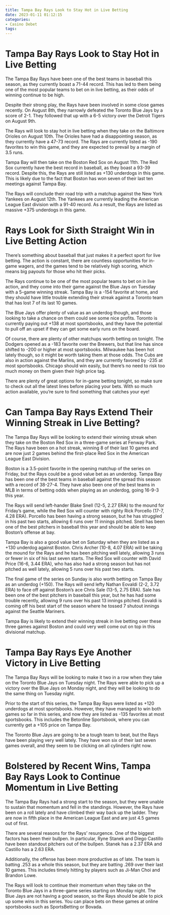 ```yaml
---
title: Tampa Bay Rays Look to Stay Hot in Live Betting
date: 2023-01-11 01:12:15
categories:
- Casino Debet
tags:
---
```



#  Tampa Bay Rays Look to Stay Hot in Live Betting

The Tampa Bay Rays have been one of the best teams in baseball this season, as they currently boast a 71-44 record. This has led to them being one of the most popular teams to bet on in live betting, as their odds of winning continue to be high.

Despite their strong play, the Rays have been involved in some close games recently. On August 8th, they narrowly defeated the Toronto Blue Jays by a score of 2-1. They followed that up with a 6-5 victory over the Detroit Tigers on August 9th.

The Rays will look to stay hot in live betting when they take on the Baltimore Orioles on August 10th. The Orioles have had a disappointing season, as they currently have a 47-73 record. The Rays are currently listed as -190 favorites to win this game, and they are expected to prevail by a margin of 3.5 runs.

Tampa Bay will then take on the Boston Red Sox on August 11th. The Red Sox currently have the best record in baseball, as they boast a 93-39 record. Despite this, the Rays are still listed as +130 underdogs in this game. This is likely due to the fact that Boston has won seven of their last ten meetings against Tampa Bay.

The Rays will conclude their road trip with a matchup against the New York Yankees on August 12th. The Yankees are currently leading the American League East division with a 91-40 record. As a result, the Rays are listed as massive +375 underdogs in this game.

#  Rays Look for Sixth Straight Win in Live Betting Action

There’s something about baseball that just makes it a perfect sport for live betting. The action is constant, there are countless opportunities for in-game wagers, and the games tend to be relatively high scoring, which means big payouts for those who hit their picks.

The Rays continue to be one of the most popular teams to bet on in live action, and they come into their game against the Blue Jays on Tuesday with a 5-game winning streak. Tampa Bay is a -154 favorite at home, and they should have little trouble extending their streak against a Toronto team that has lost 7 of its last 10 games.

The Blue Jays offer plenty of value as an underdog though, and those looking to take a chance on them could see some nice profits. Toronto is currently paying out +138 at most sportsbooks, and they have the potential to pull off an upset if they can get some early runs on the board.

Of course, there are plenty of other matchups worth betting on tonight. The Dodgers opened as a -183 favorite over the Brewers, but that line has since shifted to -200 or higher at most sportsbooks. Milwaukee has been hot lately though, so it might be worth taking them at those odds. The Cubs are also in action against the Marlins, and they are currently favored by -235 at most sportsbooks. Chicago should win easily, but there’s no need to risk too much money on them given their high price tag.

There are plenty of great options for in-game betting tonight, so make sure to check out all the latest lines before placing your bets. With so much action available, you’re sure to find something that catches your eye!

#  Can Tampa Bay Rays Extend Their Winning Streak in Live Betting?

The Tampa Bay Rays will be looking to extend their winning streak when they take on the Boston Red Sox in a three-game series at Fenway Park. The Rays have been on a hot streak, winning 8 of their last 10 games and are now just 2 games behind the first-place Red Sox in the American League East Division.

Boston is a 3.5-point favorite in the opening matchup of the series on Friday, but the Rays could be a good value bet as an underdog. Tampa Bay has been one of the best teams in baseball against the spread this season with a record of 38-27-4. They have also been one of the best teams in MLB in terms of betting odds when playing as an underdog, going 16-9-3 this year.

The Rays will send left-hander Blake Snell (12-5, 2.27 ERA) to the mound for Friday’s game, while the Red Sox will counter with righty Rick Porcello (17-7, 4.28 ERA). Porcello has been having a strong season, but he has struggled in his past two starts, allowing 6 runs over 11 innings pitched. Snell has been one of the best pitchers in baseball this year and should be able to keep Boston’s offense at bay.

Tampa Bay is also a good value bet on Saturday when they are listed as a +130 underdog against Boston. Chris Archer (10-8, 4.07 ERA) will be taking the mound for the Rays and he has been pitching well lately, allowing 3 runs or fewer in six of his last seven starts. The Red Sox will counter with David Price (16-6, 3.44 ERA), who has also had a strong season but has not pitched as well lately, allowing 5 runs over his past two starts.

The final game of the series on Sunday is also worth betting on Tampa Bay as an underdog (+150). The Rays will send lefty Nathan Eovaldi (2-2, 3.72 ERA) to face off against Boston’s ace Chris Sale (13-5, 2.75 ERA). Sale has been one of the best pitchers in baseball this year, but he has had some trouble recently, allowing 9 runs over his past 13 innings pitched. Eovaldi is coming off his best start of the season where he tossed 7 shutout innings against the Seattle Mariners.

Tampa Bay is likely to extend their winning streak in live betting over these three games against Boston and could very well come out on top in this divisional matchup.

#  Tampa Bay Rays Eye Another Victory in Live Betting

The Tampa Bay Rays will be looking to make it two in a row when they take on the Toronto Blue Jays on Tuesday night. The Rays were able to pick up a victory over the Blue Jays on Monday night, and they will be looking to do the same thing on Tuesday night.

Prior to the start of this series, the Tampa Bay Rays were listed as +120 underdogs at most sportsbooks. However, they have managed to win both games so far in this series, and now they are listed as -135 favorites at most sportsbooks. This includes the Betonline Sportsbook, where you can currently get a +105 price on Tampa Bay.

The Toronto Blue Jays are going to be a tough team to beat, but the Rays have been playing very well lately. They have won six of their last seven games overall, and they seem to be clicking on all cylinders right now.

#  Bolstered by Recent Wins, Tampa Bay Rays Look to Continue Momentum in Live Betting

The Tampa Bay Rays had a strong start to the season, but they were unable to sustain that momentum and fell in the standings. However, the Rays have been on a roll lately and have climbed their way back up the ladder. They are now in fifth place in the American League East and are just 4.5 games out of first.

There are several reasons for the Rays’ resurgence. One of the biggest factors has been their bullpen. In particular, Ryne Stanek and Diego Castillo have been standout pitchers out of the bullpen. Stanek has a 2.37 ERA and Castillo has a 2.63 ERA.

 Additionally, the offense has been more productive as of late. The team is batting .253 as a whole this season, but they are batting .269 over their last 10 games. This includes timely hitting by players such as Ji-Man Choi and Brandon Lowe.

The Rays will look to continue their momentum when they take on the Toronto Blue Jays in a three-game series starting on Monday night. The Blue Jays are not having a good season, so the Rays should be able to pick up some wins in this series. You can place bets on these games at online sportsbooks such as SportsBetting or Bovada.